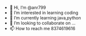 - 👋 Hi, I’m @anr799
- 👀 I’m interested in learning coding
- 🌱 I’m currently learning java,python
- 💞️ I’m looking to collaborate on ...
- 📫 How to reach me 8374619616

<!---
anr799/anr799 is a ✨ special ✨ repository because its `README.md` (this file) appears on your GitHub profile.
You can click the Preview link to take a look at your changes.
--->
